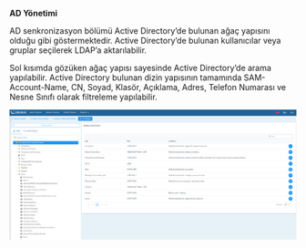 **AD Yönetimi**

AD senkronizasyon bölümü Active Directory’de bulunan ağaç yapısını olduğu gibi göstermektedir. 
Active Directory’de bulunan kullanıcılar veya gruplar seçilerek LDAP’a aktarılabilir.

Sol kısımda gözüken ağaç yapısı sayesinde Active Directory’de arama yapılabilir. Active Directory bulunan
dizin yapısının tamamında SAM-Account-Name, CN, Soyad, Klasör, Açıklama, Adres, 
Telefon Numarası ve Nesne Sınıfı olarak filtreleme yapılabilir. 


[![AD Yonetimi](../images/adManagement/adManagement.png)](../images/adManagement/adManagement.png)


<link href=/lider3.0/assets/style.css rel=stylesheet></link>
